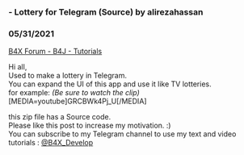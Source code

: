 ###  - Lottery for Telegram (Source) by alirezahassan
### 05/31/2021
[B4X Forum - B4J - Tutorials](https://www.b4x.com/android/forum/threads/131231/)

Hi all,  
Used to make a lottery in Telegram.  
You can expand the UI of this app and use it like TV lotteries.  
for example: *(Be sure to watch the clip)*  
[MEDIA=youtube]GRCBWk4Pj\_U[/MEDIA]  
  
this zip file has a Source code.  
‍Please like this post to increase my motivation. :)  
You can subscribe to my Telegram channel to use my text and video tutorials : [@B4X\_Develop](https://t.me/B4X_Develop)